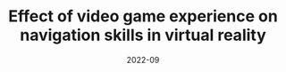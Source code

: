 ---
template: publication
title: Effect of video game experience on navigation skills in virtual reality
slug: /2022-bc-rackova
date: 2022-09
authors: Račková, O.
category: Bachelor thesis
journal: Faculty of Humanities, Charles University
url: https://dspace.cuni.cz/handle/20.500.11956/177754
---